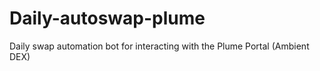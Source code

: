 # Daily-autoswap-plume
Daily swap automation bot for interacting with the Plume Portal (Ambient DEX)
